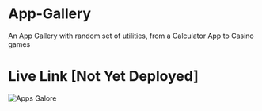 # App-Gallery
An App Gallery with random set of utilities, from a Calculator App to Casino games
# Live Link [Not Yet Deployed]
![Apps Galore](https://user-images.githubusercontent.com/103185065/167251998-e54dec69-6730-43ed-8384-139590d3462a.png)
